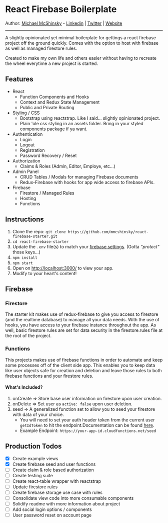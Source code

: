 # React Firebase Boilerplate

Author: [Michael McShinsky](https://github.com/mmcshinsky) - [Linkedin](https://www.linkedin.com/in/michaelmcshinsky) | [Twitter](https://twitter.com/mikemcshinsky) | [Website](http://mcshinsky.net/)

---

A slightly opinionated yet minimal boilerplate for gettings a react firebase project off the ground quickly. Comes with the option to host with firebase as well as managed firestore rules.

Created to make my own life and others easier without having to recreate the wheel everytime a new project is started.

## Features

- React
  - Function Components and Hooks
  - Context and Redux State Management
  - Public and Private Routing
- Styling / CSS
  - Bootstrap using reactstrap. Like I said... slightly opinionated project.
  - Plain 'ole css styling in an assets folder. Bring in your styled components package if ya want.
- Authentication
  - Login
  - Logout
  - Registration
  - Password Recovery / Reset
- Authorization
  - Claims & Roles (Admin, Editor, Employe, etc...)
- Admin Panel
  - CRUD Tables / Modals for managing Firebase documents
  - Redux-Firebase with hooks for app wide access to firebase APIs.
- Firebase
  - Firestore / Managed Rules
  - Hosting
  - Functions

## Instructions

1. Clone the repo: `git clone https://github.com/mmcshinsky/react-firebase-starter.git`
2. `cd react-firebase-starter`
3. Update the `.env` file(s) to match your [firebase settings](https://console.firebase.google.com/). (Gotta _"protect"_ those keys...)
4. `npm install`
5. `npm start`
6. Open on [http://localhost:3000/](http://localhost:3000/) to view your app.
7. Modify to your heart's content!

## Firebase

### Firestore

The starter kit makes use of redux-firebase to give you access to firestore (and the realtime database) to manage all your data needs. With the use of hooks, you have access to your firebase instance throughout the app. As well, basic firestore rules are set for data security in the firestore.rules file at the root of the project.

### Functions

This projects makes use of firebase functions in order to automate and keep some processes off of the client side app. This enables you to keep data like user objects safe for creation and deletion and leave those rules to both firebase functions and your firestore rules.

#### What's Included?

1. onCreate => Store base user information on firestore upon user creation.
2. onDelete => Set user as `active: false` upon user deletion.
3. seed => A generalized function set to allow you to seed your firestore with data of your choice.
    * You will need to set your auth header token from the current user `getIdToken` to hit the endpoint.Documentation can be found [here](https://firebase.google.com/docs/reference/js/firebase.User).
    * Example Endpoint: `https://your-app-id.cloudfunctions.net/seed`

## Production Todos

- [x] Create example views
- [x] Create firebase seed and user functions
- [ ] Create claim & role based authorization
- [ ] Create testing suite
- [ ] Create react-table wrapper with reactstrap
- [ ] Update firestore rules
- [ ] Create firebase storage use case with rules
- [ ] Consolidate view code into more consumable components
- [ ] Solidify readme with more information about project
- [ ] Add social login options / components
- [ ] User password reset on account page
